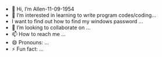 - 👋 Hi, I’m Allen-11-09-1954
- 👀 I’m interested in learning to write program codes/coding...
- I want to find out how to find my windows password ...
- 💞️ I’m looking to collaborate on ...
- 📫 How to reach me ...
- 😄 Pronouns: ...
- ⚡ Fun fact: ...

<!---
Allen-11-09-1954/Allen-11-09-1954 is a ✨ special ✨ repository because its `README.md` (this file) appears on your GitHub profile.
You can click the Preview link to take a look at your changes.
--->
